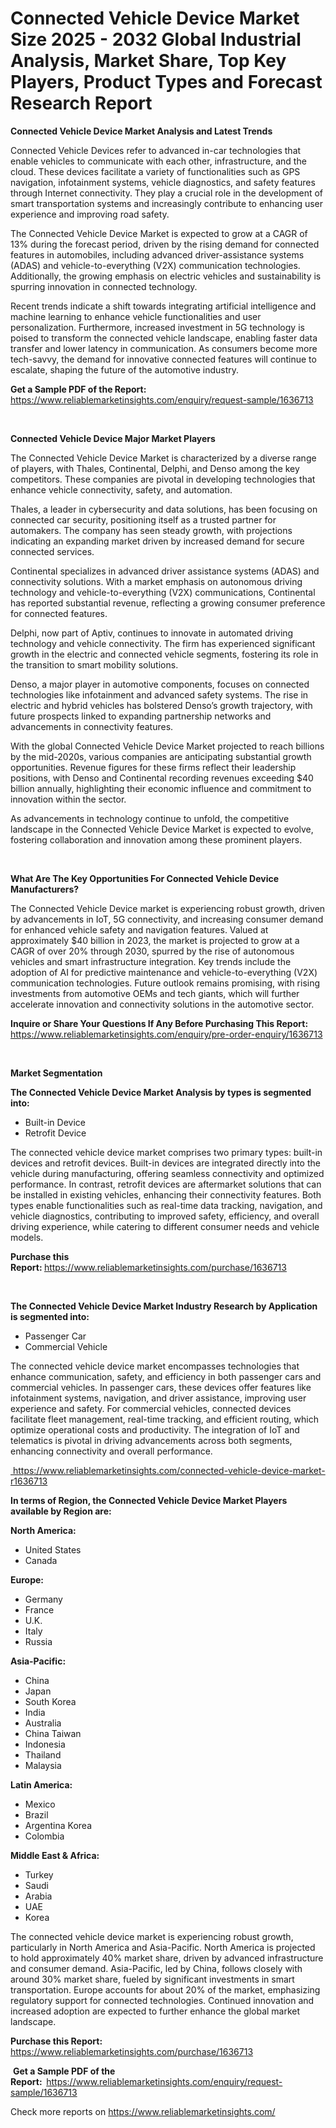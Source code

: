 <p><h1>Connected Vehicle Device Market Size 2025 - 2032 Global Industrial Analysis, Market Share, Top Key Players, Product Types and Forecast Research Report</h1></p><p><strong>Connected Vehicle Device Market Analysis and Latest Trends</strong></p>
<p><p>Connected Vehicle Devices refer to advanced in-car technologies that enable vehicles to communicate with each other, infrastructure, and the cloud. These devices facilitate a variety of functionalities such as GPS navigation, infotainment systems, vehicle diagnostics, and safety features through Internet connectivity. They play a crucial role in the development of smart transportation systems and increasingly contribute to enhancing user experience and improving road safety.</p><p>The Connected Vehicle Device Market is expected to grow at a CAGR of 13% during the forecast period, driven by the rising demand for connected features in automobiles, including advanced driver-assistance systems (ADAS) and vehicle-to-everything (V2X) communication technologies. Additionally, the growing emphasis on electric vehicles and sustainability is spurring innovation in connected technology. </p><p>Recent trends indicate a shift towards integrating artificial intelligence and machine learning to enhance vehicle functionalities and user personalization. Furthermore, increased investment in 5G technology is poised to transform the connected vehicle landscape, enabling faster data transfer and lower latency in communication. As consumers become more tech-savvy, the demand for innovative connected features will continue to escalate, shaping the future of the automotive industry.</p></p>
<p><strong>Get a Sample PDF of the Report:&nbsp;</strong> <a href="https://www.reliablemarketinsights.com/enquiry/request-sample/1636713?utm_campaign=2532&utm_medium=2&utm_source=Github&utm_content=ia&utm_term=23032025&utm_id=connected-vehicle-device">https://www.reliablemarketinsights.com/enquiry/request-sample/1636713</a></p>
<p>&nbsp;</p>
<p><strong>Connected Vehicle Device Major Market Players</strong></p>
<p><p>The Connected Vehicle Device Market is characterized by a diverse range of players, with Thales, Continental, Delphi, and Denso among the key competitors. These companies are pivotal in developing technologies that enhance vehicle connectivity, safety, and automation.</p><p>Thales, a leader in cybersecurity and data solutions, has been focusing on connected car security, positioning itself as a trusted partner for automakers. The company has seen steady growth, with projections indicating an expanding market driven by increased demand for secure connected services. </p><p>Continental specializes in advanced driver assistance systems (ADAS) and connectivity solutions. With a market emphasis on autonomous driving technology and vehicle-to-everything (V2X) communications, Continental has reported substantial revenue, reflecting a growing consumer preference for connected features. </p><p>Delphi, now part of Aptiv, continues to innovate in automated driving technology and vehicle connectivity. The firm has experienced significant growth in the electric and connected vehicle segments, fostering its role in the transition to smart mobility solutions.</p><p>Denso, a major player in automotive components, focuses on connected technologies like infotainment and advanced safety systems. The rise in electric and hybrid vehicles has bolstered Denso’s growth trajectory, with future prospects linked to expanding partnership networks and advancements in connectivity features.</p><p>With the global Connected Vehicle Device Market projected to reach billions by the mid-2020s, various companies are anticipating substantial growth opportunities. Revenue figures for these firms reflect their leadership positions, with Denso and Continental recording revenues exceeding $40 billion annually, highlighting their economic influence and commitment to innovation within the sector. </p><p>As advancements in technology continue to unfold, the competitive landscape in the Connected Vehicle Device Market is expected to evolve, fostering collaboration and innovation among these prominent players.</p></p>
<p>&nbsp;</p>
<p><strong>What Are The Key Opportunities For Connected Vehicle Device Manufacturers?</strong></p>
<p><p>The Connected Vehicle Device market is experiencing robust growth, driven by advancements in IoT, 5G connectivity, and increasing consumer demand for enhanced vehicle safety and navigation features. Valued at approximately $40 billion in 2023, the market is projected to grow at a CAGR of over 20% through 2030, spurred by the rise of autonomous vehicles and smart infrastructure integration. Key trends include the adoption of AI for predictive maintenance and vehicle-to-everything (V2X) communication technologies. Future outlook remains promising, with rising investments from automotive OEMs and tech giants, which will further accelerate innovation and connectivity solutions in the automotive sector.</p></p>
<p><strong>Inquire or Share Your Questions If Any Before Purchasing This Report:</strong> <a href="https://www.reliablemarketinsights.com/enquiry/pre-order-enquiry/1636713?utm_campaign=2532&utm_medium=2&utm_source=Github&utm_content=ia&utm_term=23032025&utm_id=connected-vehicle-device">https://www.reliablemarketinsights.com/enquiry/pre-order-enquiry/1636713</a></p>
<p>&nbsp;</p>
<p><strong>Market Segmentation</strong></p>
<p><strong>The Connected Vehicle Device Market Analysis by types is segmented into:</strong></p>
<p><ul><li>Built-in Device</li><li>Retrofit Device</li></ul></p>
<p><p>The connected vehicle device market comprises two primary types: built-in devices and retrofit devices. Built-in devices are integrated directly into the vehicle during manufacturing, offering seamless connectivity and optimized performance. In contrast, retrofit devices are aftermarket solutions that can be installed in existing vehicles, enhancing their connectivity features. Both types enable functionalities such as real-time data tracking, navigation, and vehicle diagnostics, contributing to improved safety, efficiency, and overall driving experience, while catering to different consumer needs and vehicle models.</p></p>
<p><strong>Purchase this Report:&nbsp;</strong><a href="https://www.reliablemarketinsights.com/purchase/1636713?utm_campaign=2532&utm_medium=2&utm_source=Github&utm_content=ia&utm_term=23032025&utm_id=connected-vehicle-device">https://www.reliablemarketinsights.com/purchase/1636713</a></p>
<p>&nbsp;</p>
<p><strong>The Connected Vehicle Device Market Industry Research by Application is segmented into:</strong></p>
<p><ul><li>Passenger Car</li><li>Commercial Vehicle</li></ul></p>
<p><p>The connected vehicle device market encompasses technologies that enhance communication, safety, and efficiency in both passenger cars and commercial vehicles. In passenger cars, these devices offer features like infotainment systems, navigation, and driver assistance, improving user experience and safety. For commercial vehicles, connected devices facilitate fleet management, real-time tracking, and efficient routing, which optimize operational costs and productivity. The integration of IoT and telematics is pivotal in driving advancements across both segments, enhancing connectivity and overall performance.</p></p>
<p><a href="https://www.reliablemarketinsights.com/connected-vehicle-device-market-r1636713?utm_campaign=2532&utm_medium=2&utm_source=Github&utm_content=ia&utm_term=23032025&utm_id=connected-vehicle-device">&nbsp;https://www.reliablemarketinsights.com/connected-vehicle-device-market-r1636713</a></p>
<p><strong>In terms of Region, the Connected Vehicle Device Market Players available by Region are:</strong></p>
<p>
    <p> <strong> North America: </strong>
        <ul>
            <li>United States</li>
            <li>Canada</li>
        </ul>
        </p> 
    <p> <strong> Europe: </strong>
        <ul>
            <li>Germany</li>
            <li>France</li>
            <li>U.K.</li>
            <li>Italy</li>
            <li>Russia</li>
        </ul>
        </p> 
    <p> <strong> Asia-Pacific: </strong>
        <ul>
            <li>China</li>
            <li>Japan</li>
            <li>South Korea</li>
            <li>India</li>
            <li>Australia</li>
            <li>China Taiwan</li>
            <li>Indonesia</li>
            <li>Thailand</li>
            <li>Malaysia</li>
        </ul>
        </p> 
    <p> <strong> Latin America: </strong>
        <ul>
            <li>Mexico</li>
            <li>Brazil</li>
            <li>Argentina Korea</li>
            <li>Colombia</li>
        </ul>
        </p> 
    <p> <strong> Middle East & Africa: </strong>
        <ul>
            <li>Turkey</li>
            <li>Saudi</li>
            <li>Arabia</li>
            <li>UAE</li>
            <li>Korea</li>
        </ul>
    </p>
    </p>
<p><p>The connected vehicle device market is experiencing robust growth, particularly in North America and Asia-Pacific. North America is projected to hold approximately 40% market share, driven by advanced infrastructure and consumer demand. Asia-Pacific, led by China, follows closely with around 30% market share, fueled by significant investments in smart transportation. Europe accounts for about 20% of the market, emphasizing regulatory support for connected technologies. Continued innovation and increased adoption are expected to further enhance the global market landscape.</p></p>
<p><strong>Purchase this Report: </strong><a href="https://www.reliablemarketinsights.com/purchase/1636713?utm_campaign=2532&utm_medium=2&utm_source=Github&utm_content=ia&utm_term=23032025&utm_id=connected-vehicle-device">https://www.reliablemarketinsights.com/purchase/1636713</a></p>
<p>&nbsp;<strong>Get a Sample PDF of the Report:&nbsp;&nbsp;</strong><a href="https://www.reliablemarketinsights.com/enquiry/request-sample/1636713?utm_campaign=2532&utm_medium=2&utm_source=Github&utm_content=ia&utm_term=23032025&utm_id=connected-vehicle-device">https://www.reliablemarketinsights.com/enquiry/request-sample/1636713</a></p>
<p><strong></strong></p>
<p>Check more reports on <a href="https://www.reliablemarketinsights.com/?utm_campaign=2532&utm_medium=2&utm_source=Github&utm_content=ia&utm_term=23032025&utm_id=connected-vehicle-device">https://www.reliablemarketinsights.com/</a></p>